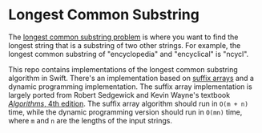 # Longest Common Substring

The [longest common substring problem](https://en.wikipedia.org/wiki/Longest_common_substring_problem) is where you want to find the longest string that is a substring of two other strings. For example, the longest common substring of "encyclopedia" and "encyclical" is "ncycl".

This repo contains implementations of the longest common substring algorithm in Swift. There's an implementation based on [suffix arrays](https://en.wikipedia.org/wiki/Suffix_array) and a dynamic programming implementation. The suffix array implementation is largely ported from Robert Sedgewick and Kevin Wayne's textbook [_Algorithms_, 4th edition](http://algs4.cs.princeton.edu). The suffix array algorithm should run in `O(m + n)` time, while the dynamic programming version should run in `O(mn)` time, where `m` and `n` are the lengths of the input strings.
